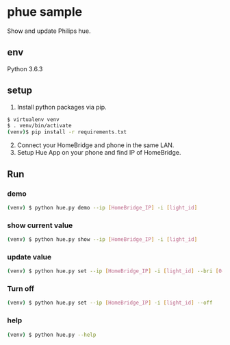 # phue sample

Show and update Philips hue.

## env
Python 3.6.3

## setup

1. Install python packages via pip.

```sh
$ virtualenv venv
$ . venv/bin/activate
(venv)$ pip install -r requirements.txt
```

2. Connect your HomeBridge and phone in the same LAN.
3. Setup Hue App on your phone and find IP of HomeBridge.

## Run

### demo

```sh
(venv) $ python hue.py demo --ip [HomeBridge_IP] -i [light_id]
```

### show current value

```sh
(venv) $ python hue.py show --ip [HomeBridge_IP] -i [light_id]
```

### update value

```sh
(venv) $ python hue.py set --ip [HomeBridge_IP] -i [light_id] --bri [0-255] --color-rgb-hex [rrggbb]
```

### Turn off

```sh
(venv) $ python hue.py set --ip [HomeBridge_IP] -i [light_id] --off
```


### help

```sh
(venv) $ python hue.py --help
```
